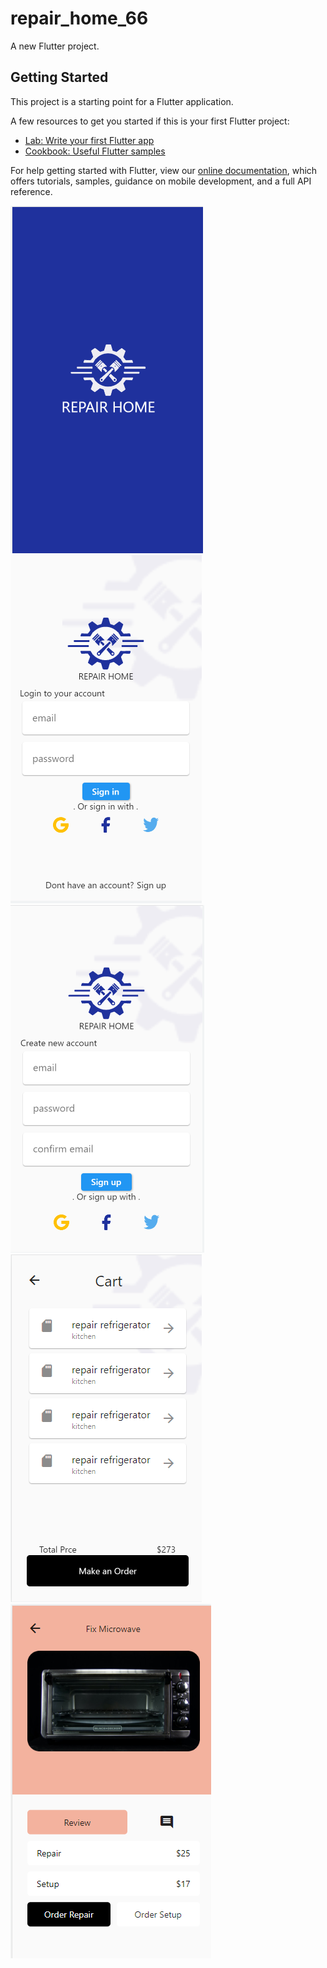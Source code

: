# repair_home_66

A new Flutter project.

## Getting Started

This project is a starting point for a Flutter application.

A few resources to get you started if this is your first Flutter project:

- [Lab: Write your first Flutter app](https://flutter.dev/docs/get-started/codelab)
- [Cookbook: Useful Flutter samples](https://flutter.dev/docs/cookbook)

For help getting started with Flutter, view our
[online documentation](https://flutter.dev/docs), which offers tutorials,
samples, guidance on mobile development, and a full API reference.

<img src='https://github.com/usseiin/SH_CapstoneProj2/blob/3c1612ecaca7ef7d893e44c863ed40a31684fbcd/ScreenShot/Screenshot0.png'>

<img src='https://github.com/usseiin/SH_CapstoneProj2/blob/3c1612ecaca7ef7d893e44c863ed40a31684fbcd/ScreenShot/Screenshot1.png'>

<img src='https://github.com/usseiin/SH_CapstoneProj2/blob/3c1612ecaca7ef7d893e44c863ed40a31684fbcd/ScreenShot/Screenshot2.png'>

<img src='https://github.com/usseiin/SH_CapstoneProj2/blob/3c1612ecaca7ef7d893e44c863ed40a31684fbcd/ScreenShot/Screenshot3.png'>

<img src="https://github.com/usseiin/SH_CapstoneProj2/blob/master/ScreenShot/Screenshot4.png">